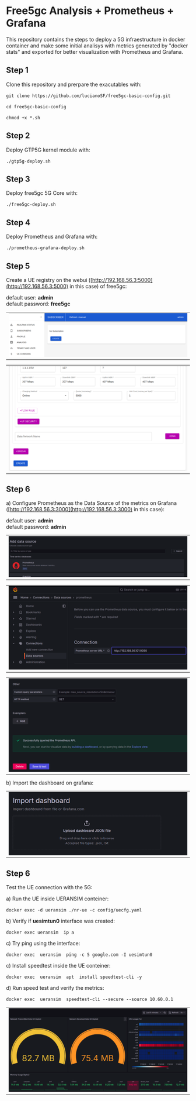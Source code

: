 # Free5gc Analysis + Prometheus + Grafana
This repository contains the steps to deploy a 5G infraestructure in docker container and make some initial analisys with metrics generated by "docker stats" and exported for better visualization with Prometheus and Grafana.

## Step 1
Clone this repository and prerpare the exacutables with:

```
git clone https://github.com/lucianoSF/free5gc-basic-config.git
```

```
cd free5gc-basic-config
```

```
chmod +x *.sh
```


## Step 2
Deploy GTP5G kernel module with:
```
./gtp5g-deploy.sh
```


## Step 3
Deploy free5gc 5G Core with:
```
./free5gc-deploy.sh
```

## Step 4
Deploy Prometheus and Grafana with:
```
./prometheus-grafana-deploy.sh
```

## Step 5
Create a UE registry on the webui ([http://192.168.56.3:5000](http://192.168.56.3:5000) in this case) of free5gc:

default  user: <b>admin</b>\
default password: <b>free5gc</b>
<table>
  <tr>
    <td><img src="figs/fig8.png"></td>
  </tr>
</table>

<table>
  <tr>
    <td><img src="figs/fig6.png"></td>
  </tr>
</table>


## Step 6
a) Configure Prometheus as the Data Source of the metrics on Grafana ([http://192.168.56.3:3000](http://192.168.56.3:3000) in this case):

default  user: <b>admin</b>\
default password: <b>admin</b>
<table>
  <tr>
    <td><img src="figs/fig4.png"></td>
  </tr>
</table>

<table>
  <tr>
    <td><img src="figs/fig2.png"></td>
  </tr>
</table>

<table>
  <tr>
    <td><img src="figs/fig1.png"></td>
  </tr>
</table>

b) Import the dashboard on grafana:
<table>
  <tr>
    <td><img src="figs/fig9.png"></td>
  </tr>
</table>


## Step 6
Test the UE connection with the 5G:

a) Run the UE inside UERANSIM conteiner:
```
docker exec -d ueransim ./nr-ue -c config/uecfg.yaml
```

b) Verify if <b>uesimtun0</b> interface was created:
```
docker exec ueransim  ip a
```

c) Try ping using the interface:
```
docker exec  ueransim  ping -c 5 google.com -I uesimtun0
```

c) Install speedtest inside the UE conteiner:
```
docker exec  ueransim  apt  install speedtest-cli -y
```

d) Run speed test and verify the metrics:
```
docker exec  ueransim  speedtest-cli --secure --source 10.60.0.1
```

<table>
  <tr>
    <td><img src="figs/fig3.png"></td>
  </tr>
</table>